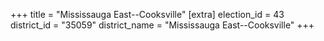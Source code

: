 +++
title = "Mississauga East--Cooksville"
[extra]
election_id = 43
district_id = "35059"
district_name = "Mississauga East--Cooksville"
+++
